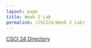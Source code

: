 ```yaml
---
layout: page
title: Week 2 Lab
permalink: /CSCI24/Week 2 Lab/
---
```

[CSCI 24 Directory](https://zacvr.github.io/CSCI24/)
<br/><br/>
